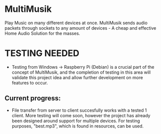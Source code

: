 # MultiMusik
Play Music on many different devices at once. MultiMusik sends audio packets through sockets to any amount of devices - A cheap and effective Home Audio Solution for the masses.



# TESTING NEEDED
- Testing from Windows -> Raspberry Pi (Debian) is a crucial part of the concept of MultiMusik, and the completion of testing in this area will validate this project idea and allow further development on more features to occur.


## Current progress:
- File transfer from server to client succesfully works with a tested 1 client. More testing will come soon, however the project has already been designed around support for multiple devices. For testing purposes, "best.mp3", which is found in resources, can be used.
